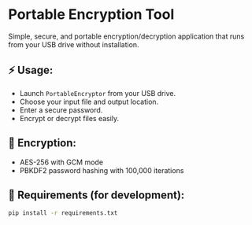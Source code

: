 # Portable Encryption Tool

Simple, secure, and portable encryption/decryption application that runs from your USB drive without installation.

## ⚡️ Usage:

- Launch `PortableEncryptor` from your USB drive.
- Choose your input file and output location.
- Enter a secure password.
- Encrypt or decrypt files easily.

## 🔑 Encryption:

- AES-256 with GCM mode
- PBKDF2 password hashing with 100,000 iterations

## 📌 Requirements (for development):

```bash
pip install -r requirements.txt
